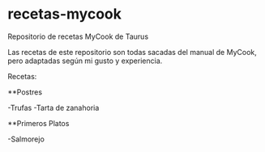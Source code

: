 # recetas-mycook
Repositorio de recetas MyCook de Taurus

Las recetas de este repositorio son todas sacadas del manual de MyCook, pero adaptadas según mi gusto y experiencia.

Recetas: 

**Postres

-Trufas
-Tarta de zanahoria

**Primeros Platos

-Salmorejo
